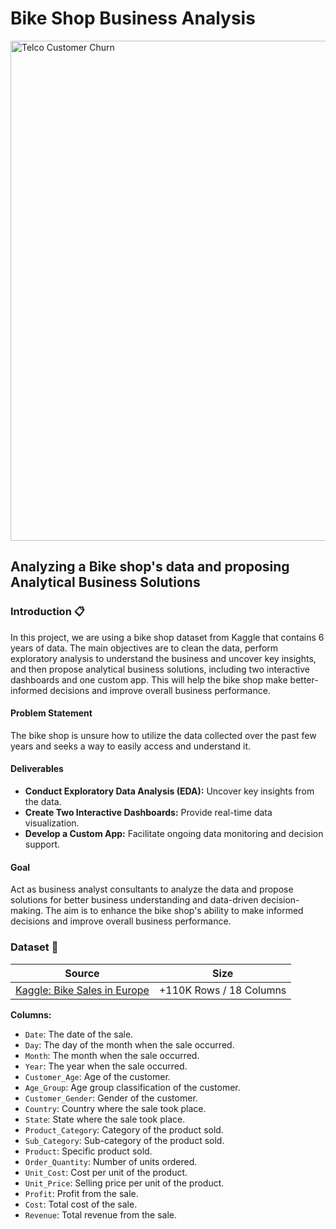# Bike Shop Business Analysis

<img src="https://static.vecteezy.com/system/resources/previews/012/251/706/original/bike-shop-with-shoppers-people-choosing-cycles-accessories-or-gear-equipment-for-riding-in-template-hand-drawn-cartoon-flat-illustration-vector.jpg" alt="Telco Customer Churn" width="800">

## Analyzing a Bike shop's data and proposing Analytical Business Solutions

### Introduction 📋

In this project, we are using a bike shop dataset from Kaggle that contains 6 years of data. The main objectives are to clean the data, perform exploratory analysis to understand the business and uncover key insights, and then propose analytical business solutions, including two interactive dashboards and one custom app. This will help the bike shop make better-informed decisions and improve overall business performance.

#### Problem Statement

The bike shop is unsure how to utilize the data collected over the past few years and seeks a way to easily access and understand it.

#### Deliverables

- **Conduct Exploratory Data Analysis (EDA):** Uncover key insights from the data.
- **Create Two Interactive Dashboards:** Provide real-time data visualization.
- **Develop a Custom App:** Facilitate ongoing data monitoring and decision support.

#### Goal

Act as business analyst consultants to analyze the data and propose solutions for better business understanding and data-driven decision-making. The aim is to enhance the bike shop's ability to make informed decisions and improve overall business performance.

### Dataset 💾

| Source                                                                       | Size                |
|------------------------------------------------------------------------------|---------------------|
| [Kaggle: Bike Sales in Europe](https://www.kaggle.com/datasets/sadiqshah/bike-sales-in-europe/data) | +110K Rows / 18 Columns |

**Columns:**
- `Date`: The date of the sale.
- `Day`: The day of the month when the sale occurred.
- `Month`: The month when the sale occurred.
- `Year`: The year when the sale occurred.
- `Customer_Age`: Age of the customer.
- `Age_Group`: Age group classification of the customer.
- `Customer_Gender`: Gender of the customer.
- `Country`: Country where the sale took place.
- `State`: State where the sale took place.
- `Product_Category`: Category of the product sold.
- `Sub_Category`: Sub-category of the product sold.
- `Product`: Specific product sold.
- `Order_Quantity`: Number of units ordered.
- `Unit_Cost`: Cost per unit of the product.
- `Unit_Price`: Selling price per unit of the product.
- `Profit`: Profit from the sale.
- `Cost`: Total cost of the sale.
- `Revenue`: Total revenue from the sale.

